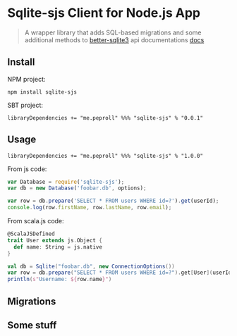 # Sqlite-sjs Client for Node.js App
> A wrapper library that adds SQL-based migrations and some additional methods to
> [better-sqlite3](https://github.com/JoshuaWise/better-sqlite3)
> api documentations [docs](https://github.com/JoshuaWise/better-sqlite3/wiki/API)


## Install

NPM project:

`npm install sqlite-sjs`

SBT project:

`libraryDependencies += "me.peproll" %%% "sqlite-sjs" % "0.0.1"`


## Usage
`libraryDependencies += "me.peproll" %%% "sqlite-sjs" % "1.0.0"`


From js code:
```js
var Database = require('sqlite-sjs');
var db = new Database('foobar.db', options);

var row = db.prepare('SELECT * FROM users WHERE id=?').get(userId);
console.log(row.firstName, row.lastName, row.email);
```

From scala.js code:
```scala
@ScalaJSDefined
trait User extends js.Object {
  def name: String = js.native
}

val db = Sqlite("foobar.db", new ConnectionOptions())
var row = db.prepare("SELECT * FROM users WHERE id=?").get[User](userId)
println(s"Username: ${row.name}")
```

## Migrations


## Some stuff